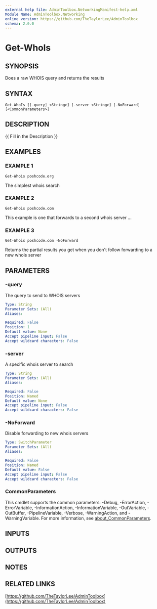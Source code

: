 ```yaml
---
external help file: AdminToolbox.NetworkingManifest-help.xml
Module Name: AdminToolbox.Networking
online version: https://github.com/TheTaylorLee/AdminToolbox
schema: 2.0.0
---
```


# Get-WhoIs

## SYNOPSIS
Does a raw WHOIS query and returns the results

## SYNTAX

```
Get-WhoIs [[-query] <String>] [-server <String>] [-NoForward] [<CommonParameters>]
```

## DESCRIPTION
{{ Fill in the Description }}

## EXAMPLES

### EXAMPLE 1
```
Get-Whois poshcode.org
```

The simplest whois search

### EXAMPLE 2
```
Get-Whois poshcode.com
```

This example is one that forwards to a second whois server ...

### EXAMPLE 3
```
Get-Whois poshcode.com -NoForward
```

Returns the partial results you get when you don't follow forwarding to a new whois server

## PARAMETERS

### -query
The query to send to WHOIS servers

```yaml
Type: String
Parameter Sets: (All)
Aliases:

Required: False
Position: 1
Default value: None
Accept pipeline input: False
Accept wildcard characters: False
```

### -server
A specific whois server to search

```yaml
Type: String
Parameter Sets: (All)
Aliases:

Required: False
Position: Named
Default value: None
Accept pipeline input: False
Accept wildcard characters: False
```

### -NoForward
Disable forwarding to new whois servers

```yaml
Type: SwitchParameter
Parameter Sets: (All)
Aliases:

Required: False
Position: Named
Default value: False
Accept pipeline input: False
Accept wildcard characters: False
```

### CommonParameters
This cmdlet supports the common parameters: -Debug, -ErrorAction, -ErrorVariable, -InformationAction, -InformationVariable, -OutVariable, -OutBuffer, -PipelineVariable, -Verbose, -WarningAction, and -WarningVariable. For more information, see [about_CommonParameters](http://go.microsoft.com/fwlink/?LinkID=113216).

## INPUTS

## OUTPUTS

## NOTES

## RELATED LINKS

[https://github.com/TheTaylorLee/AdminToolbox](https://github.com/TheTaylorLee/AdminToolbox)

